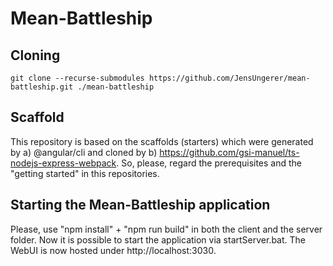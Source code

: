 # Mean-Battleship

## Cloning
```
git clone --recurse-submodules https://github.com/JensUngerer/mean-battleship.git ./mean-battleship
```

## Scaffold
This repository is based on the scaffolds (starters) which were generated by a) @angular/cli and cloned by b) https://github.com/gsi-manuel/ts-nodejs-express-webpack.
So, please, regard the prerequisites and the "getting started" in this repositories.

## Starting the Mean-Battleship application
Please, use "npm install" + "npm run build" in both the client and the server folder.
Now it is possible to start the application via startServer.bat.
The WebUI is now hosted under http://localhost:3030.